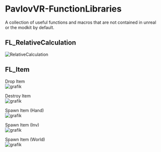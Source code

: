 # PavlovVR-FunctionLibraries
A collection of useful functions and macros that are not contained in unreal or the modkit by default.

## FL_RelativeCalculation
![RelativeCalculation](https://github.com/DarkAt26/PavlovVR-FunctionLibraries/assets/84019236/540aa11f-c346-4121-a141-d12bc9733778)



## FL_Item
Drop Item
<br>![grafik](https://github.com/DarkAt26/PavlovVR-Function-Macro-Libraries/assets/84019236/33d7b8e1-3248-42ce-a7f9-69c087b36426)

Destroy Item
<br>![grafik](https://github.com/DarkAt26/PavlovVR-Function-Macro-Libraries/assets/84019236/afa6bafb-4fb5-45b6-8761-2ba97f0aa18d)

Spawn Item (Hand)
<br>![grafik](https://github.com/DarkAt26/PavlovVR-Function-Macro-Libraries/assets/84019236/5e90393c-395b-4535-a476-1cc858d79380)

Spawn Item (Inv)
<br>![grafik](https://github.com/DarkAt26/PavlovVR-Function-Macro-Libraries/assets/84019236/62e04c20-902e-4957-a197-2f0f5aee0322)

Spawn Item (World)
<br>![grafik](https://github.com/DarkAt26/PavlovVR-Function-Macro-Libraries/assets/84019236/6f72a8f5-f472-4219-96ae-f901707a345e)
